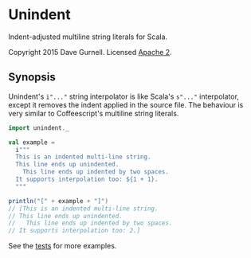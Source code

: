 # Unindent

Indent-adjusted multiline string literals for Scala.

Copyright 2015 Dave Gurnell. Licensed [Apache 2][license].

## Synopsis

Unindent's `i"..."` string interpolator is like Scala's `s"..."` interpolator, except it removes the indent applied in the source file. The behaviour is very similar to Coffeescript's multiline string literals.

~~~ scala
import unindent._

val example =
  i"""
  This is an indented multi-line string.
  This line ends up unindented.
    This line ends up indented by two spaces.
  It supports interpolation too: ${1 + 1}.
  """

println("[" + example + "]")
// [This is an indented multi-line string.
// This line ends up unindented.
//   This line ends up indented by two spaces.
// It supports interpolation too: 2.]
~~~

See the [tests] for more examples.

[license]: http://www.apache.org/licenses/LICENSE-2.0
[tests]: https://github.com/davegurnell/unindent/blob/master/src/test/scala/unindent/UnindentSpec.scala